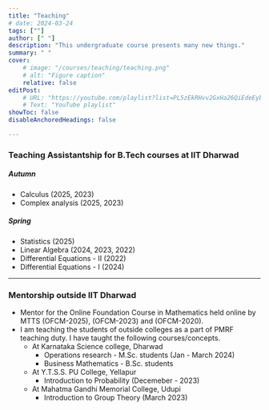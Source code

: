```yaml
---
title: "Teaching" 
# date: 2024-03-24
tags: [""]
author: [" "]
description: "This undergraduate course presents many new things." 
summary: " " 
cover:
    # image: "/courses/teaching/teaching.png"
    # alt: "Figure caption"
    relative: false
editPost:
    # URL: "https://youtube.com/playlist?list=PL5zEkRHvv2GxHa26QiEdeEybMy0UbdjmW"
    # Text: "YouTube playlist"
showToc: false
disableAnchoredHeadings: false

---
```

### Teaching Assistantship for B.Tech courses at IIT Dharwad
##### Autumn
+ Calculus (2025, 2023)
+ Complex analysis (2025, 2023)
##### Spring
+ Statistics (2025)
+ Linear Algebra (2024, 2023, 2022)
+ Differential Equations - II (2022)
+ Differential Equations - I (2024)

<!-- #### 2024
##### Spring
+ Linear Algebra
+ Differential Equations - I
---
#### 2023
##### Spring
+ Calculus I,II
+ Linear Algebra
##### Autumn
+ Complex Analysis
+ Differential Equations - II
---
#### 2022
##### Spring
+ Linear Algebra
+ Differential Equations - I -->

<!-- #### 2021
+  -->

---
### Mentorship outside IIT Dharwad
- Mentor for the Online Foundation Course in Mathematics held online by MTTS (OFCM-2025), (OFCM-2023) and (OFCM-2020).
- I am teaching the students of  outside colleges as a part of PMRF teaching duty. I have taught the following courses/concepts.
    - At Karnataka Science college, Dharwad 
        + Operations research - M.Sc. students (Jan - March 2024)
        + Business Mathematics - B.Sc. students
    - At Y.T.S.S. PU College, Yellapur
        + Introduction to Probability (Decemeber - 2023)    
    - At Mahatma Gandhi Memorial College, Udupi
        + Introduction to Group Theory (March 2023)    

